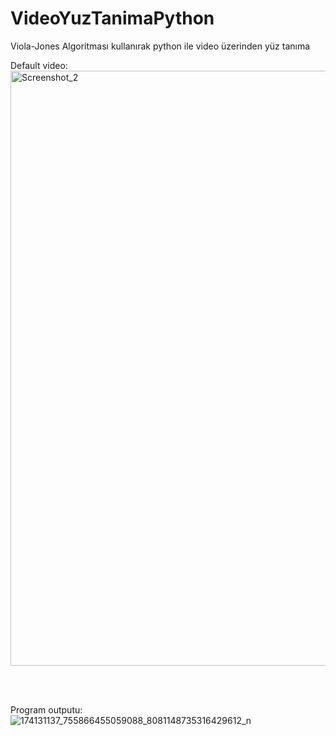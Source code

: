 # VideoYuzTanimaPython
Viola-Jones Algoritması kullanırak python ile video üzerinden yüz tanıma 





Default video:
<img width="952" alt="Screenshot_2" src="https://user-images.githubusercontent.com/41691766/114795460-4220cb00-9d97-11eb-9019-39b490cb1c14.png">


<br></br>







Program outputu:
![174131137_755866455059088_8081148735316429612_n](https://user-images.githubusercontent.com/41691766/114795467-45b45200-9d97-11eb-913a-6816d47917c2.jpg)

